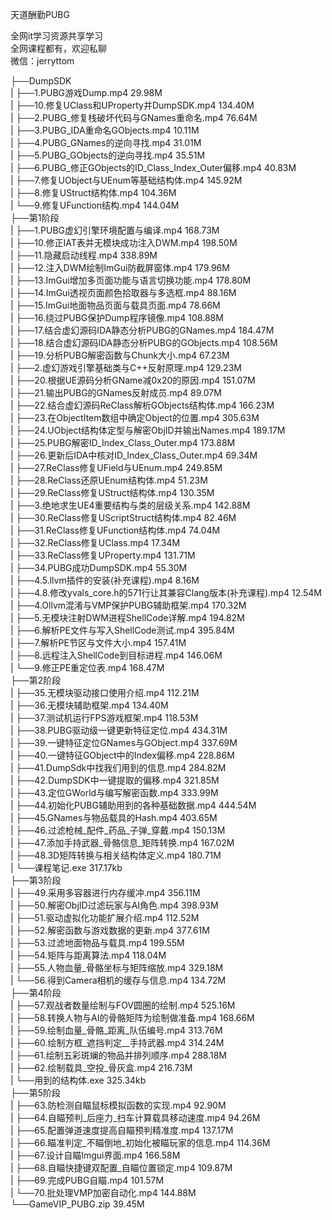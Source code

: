 天道酬勤PUBG

全网it学习资源共享学习<br>全网课程都有，欢迎私聊<br>微信：jerryttom<br>

├──DumpSDK<br> | ├──1.PUBG游戏Dump.mp4 29.98M<br> | ├──10.修复UClass和UProperty并DumpSDK.mp4 134.40M<br> | ├──2.PUBG_修复栈破坏代码与GNames重命名.mp4 76.64M<br> | ├──3.PUBG_IDA重命名GObjects.mp4 10.11M<br> | ├──4.PUBG_GNames的逆向寻找.mp4 31.01M<br> | ├──5.PUBG_GObjects的逆向寻找.mp4 35.51M<br> | ├──6.PUBG_修正GObjects的ID_Class_Index_Outer偏移.mp4 40.83M<br> | ├──7.修复UObject与UEnum等基础结构体.mp4 145.92M<br> | ├──8.修复UStruct结构体.mp4 104.36M<br> | └──9.修复UFunction结构.mp4 144.04M<br> ├──第1阶段<br> | ├──1.PUBG虚幻引擎环境配置与编译.mp4 168.73M<br> | ├──10.修正IAT表并无模块成功注入DWM.mp4 198.50M<br> | ├──11.隐藏启动线程.mp4 338.89M<br> | ├──12.注入DWM绘制ImGui防截屏窗体.mp4 179.96M<br> | ├──13.ImGui增加多页面功能与语言切换功能.mp4 178.80M<br> | ├──14.ImGui透视页面颜色拾取器与多选框.mp4 88.16M<br> | ├──15.ImGui地面物品页面与载具页面.mp4 78.66M<br> | ├──16.绕过PUBG保护Dump程序镜像.mp4 108.88M<br> | ├──17.结合虚幻源码IDA静态分析PUBG的GNames.mp4 184.47M<br> | ├──18.结合虚幻源码IDA静态分析PUBG的GObjects.mp4 108.56M<br> | ├──19.分析PUBG解密函数与Chunk大小.mp4 67.23M<br> | ├──2.虚幻游戏引擎基础类与C++反射原理.mp4 129.23M<br> | ├──20.根据UE源码分析GName减0x20的原因.mp4 151.07M<br> | ├──21.输出PUBG的GNames反射成员.mp4 89.07M<br> | ├──22.结合虚幻源码ReClass解析GObjects结构体.mp4 166.23M<br> | ├──23.在ObjectItem数组中确定Object的位置.mp4 305.63M<br> | ├──24.UObject结构体定型与解密ObjID并输出Names.mp4 189.17M<br> | ├──25.PUBG解密ID_Index_Class_Outer.mp4 173.88M<br> | ├──26.更新后IDA中核对ID_Index_Class_Outer.mp4 69.34M<br> | ├──27.ReClass修复UField与UEnum.mp4 249.85M<br> | ├──28.ReClass还原UEnum结构体.mp4 51.23M<br> | ├──29.ReClass修复UStruct结构体.mp4 130.35M<br> | ├──3.绝地求生UE4重要结构与类的层级关系.mp4 142.88M<br> | ├──30.ReClass修复UScriptStruct结构体.mp4 82.46M<br> | ├──31.ReClass修复UFunction结构体.mp4 74.04M<br> | ├──32.ReClass修复UClass.mp4 17.34M<br> | ├──33.ReClass修复UProperty.mp4 131.71M<br> | ├──34.PUBG成功DumpSDK.mp4 55.30M<br> | ├──4.5.llvm插件的安装(补充课程).mp4 8.16M<br> | ├──4.8.修改yvals_core.h的571行让其兼容Clang版本(补充课程).mp4 12.54M<br> | ├──4.Ollvm混淆与VMP保护PUBG辅助框架.mp4 170.32M<br> | ├──5.无模块注射DWM进程ShellCode详解.mp4 194.82M<br> | ├──6.解析PE文件与写入ShellCode测试.mp4 395.84M<br> | ├──7.解析PE节区与文件大小.mp4 157.41M<br> | ├──8.远程注入ShellCode到目标进程.mp4 146.06M<br> | └──9.修正PE重定位表.mp4 168.47M<br> ├──第2阶段<br> | ├──35.无模块驱动接口使用介绍.mp4 112.21M<br> | ├──36.无模块辅助框架.mp4 134.40M<br> | ├──37.测试机运行FPS游戏框架.mp4 118.53M<br> | ├──38.PUBG驱动级一键更新特征定位.mp4 434.31M<br> | ├──39.一键特征定位GNames与GObject.mp4 337.69M<br> | ├──40.一键特征GObject中的Index偏移.mp4 228.86M<br> | ├──41.DumpSdk中找我们用到的信息.mp4 284.82M<br> | ├──42.DumpSDK中一键提取的偏移.mp4 321.85M<br> | ├──43.定位GWorld与编写解密函数.mp4 333.99M<br> | ├──44.初始化PUBG辅助用到的各种基础数据.mp4 444.54M<br> | ├──45.GNames与物品载具的Hash.mp4 403.65M<br> | ├──46.过滤枪械_配件_药品_子弹_穿戴.mp4 150.13M<br> | ├──47.添加手持武器_骨骼信息_矩阵转换.mp4 167.02M<br> | ├──48.3D矩阵转换与相关结构体定义.mp4 180.71M<br> | └──课程笔记.exe 317.17kb<br> ├──第3阶段<br> | ├──49.采用多容器进行内存缓冲.mp4 356.11M<br> | ├──50.解密ObjID过滤玩家与AI角色.mp4 398.93M<br> | ├──51.驱动虚拟化功能扩展介绍.mp4 112.52M<br> | ├──52.解密函数与游戏数据的更新.mp4 377.61M<br> | ├──53.过滤地面物品与载具.mp4 199.55M<br> | ├──54.矩阵与距离算法.mp4 118.04M<br> | ├──55.人物血量_骨骼坐标与矩阵缩放.mp4 329.18M<br> | └──56.得到Camera相机的缓存与信息.mp4 134.72M<br> ├──第4阶段<br> | ├──57.观战者数量绘制与FOV圆圈的绘制.mp4 525.16M<br> | ├──58.转换人物与AI的骨骼矩阵为绘制做准备.mp4 168.66M<br> | ├──59.绘制血量_骨骼_距离_队伍编号.mp4 313.76M<br> | ├──60.绘制方框_遮挡判定__手持武器.mp4 314.24M<br> | ├──61.绘制五彩斑斓的物品并排列顺序.mp4 288.18M<br> | ├──62.绘制载具_空投_骨灰盒.mp4 216.73M<br> | └──用到的结构体.exe 325.34kb<br> ├──第5阶段<br> | ├──63.防检测自瞄鼠标模拟函数的实现.mp4 92.90M<br> | ├──64.自瞄预判_后座力_扫车计算载具移动速度.mp4 94.26M<br> | ├──65.配置弹道速度提高自瞄预判精准度.mp4 137.17M<br> | ├──66.瞄准判定_不瞄倒地_初始化被瞄玩家的信息.mp4 114.36M<br> | ├──67.设计自瞄Imgui界面.mp4 166.58M<br> | ├──68.自瞄快捷键双配置_自瞄位置锁定.mp4 109.87M<br> | ├──69.完成PUBG自瞄.mp4 101.57M<br> | └──70.批处理VMP加密自动化.mp4 144.88M<br> └──GameVIP_PUBG.zip 39.45M